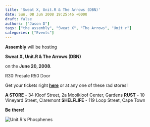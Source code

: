 ```yaml
---
title: 'Sweat X, Unit.R & The Arrows (DBN)'
date: Sun, 08 Jun 2008 19:25:46 +0000
draft: false
authors: ["Jason D"]
tags: ["the assembly", "Sweat X", "The Arrows", "Unit r"]
categories: ["Events"]
---
```


**Assembly** will be hosting

**Sweat X, Unit.R & The Arrows (DBN)**

on the **June 20, 2008**.

R30 Presale R50 Door

Get your tickets right **[here](http://www.webtickets.co.za/assembly/)** or at any one of these rad stores!

**A STORE** - 34 Kloof Street, 2a Mooikloof Center, Gardens **RUST** \- 10 Vineyard Street, Claremont **SHELFLIFE** \- 119 Loop Street, Cape Town

**Be** **there!**

![Unit.R\'s Phosphenes](http://photos-c.ak.facebook.com/photos-ak-sf2p/v255/17/12/1029506243/n1029506243_68882_5414.jpg)